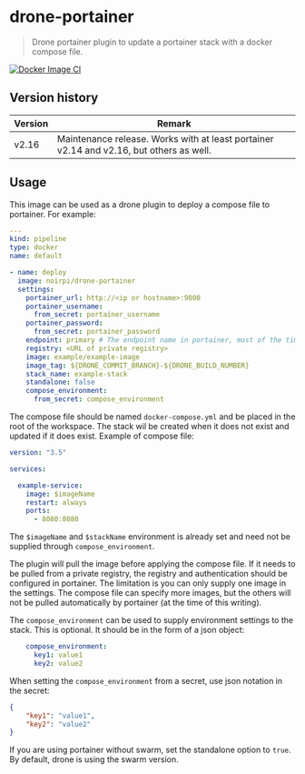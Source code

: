 # drone-portainer

> Drone portainer plugin to update a portainer stack with a docker compose file.

[![Docker Image CI](https://github.com/NoirPi/drone-portainer/actions/workflows/docker-image.yml/badge.svg)](https://github.com/NoirPi/drone-portainer/actions/workflows/docker-image.yml)

## Version history

| Version | Remark                                                                                  |
| ------- | --------------------------------------------------------------------------------------- |
| v2.16   | Maintenance release. Works with at least portainer v2.14 and v2.16, but others as well. |

## Usage

This image can be used as a drone plugin to deploy a compose file to portainer. For example:

``` yaml
---
kind: pipeline
type: docker
name: default

- name: deploy
  image: noirpi/drone-portainer
  settings:
    portainer_url: http://<ip or hostname>:9000
    portainer_username:
      from_secret: portainer_username
    portainer_password:
      from_secret: portainer_password
    endpoint: primary # The endpoint name in portainer, most of the time this is 'primary' or 'local'.
    registry: <URL of private registry>
    image: example/example-image
    image_tag: ${DRONE_COMMIT_BRANCH}-${DRONE_BUILD_NUMBER}
    stack_name: example-stack
    standalone: false
    compose_environment:
      from_secret: compose_environment
```

The compose file should be named `docker-compose.yml` and be placed in the root of the workspace.
The stack wil be created when it does not exist and updated if it does exist. Example of compose file:

``` yaml
version: "3.5"

services:

  example-service:
    image: $imageName
    restart: always
    ports:
      - 8080:8080
```

The `$imageName` and `$stackName` environment is already set and need not be supplied through `compose_environment`.

The plugin will pull the image before applying the compose file. If it needs to be pulled from a private
registry, the registry and authentication should be configured in portainer. The limitation is you can only 
supply one image in the settings. The compose file can specify more images, but the others will not be pulled
automatically by portainer (at the time of this writing).

The `compose_environment` can be used to supply environment settings to the stack. This is optional. It should be in
the form of a json object:

``` yaml
    compose_environment:
      key1: value1
      key2: value2
```

When setting the `compose_environment` from a secret, use json notation in the secret:

``` json
{
    "key1": "value1",
    "key2": "value2"
}
```

If you are using portainer without swarm, set the standalone option to `true`. By default, drone is using the swarm version.
